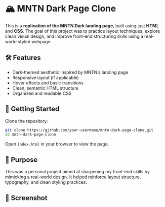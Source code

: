 # 🏔️ MNTN Dark Page Clone

This is a **replication of the MNTN Dark landing page**, built using just **HTML** and **CSS**. The goal of this project was to practice layout techniques, explore clean visual design, and improve front-end structuring skills using a real-world styled webpage.

## 🛠️ Features

- Dark-themed aesthetic inspired by MNTN’s landing page  
- Responsive layout (if applicable)  
- Hover effects and basic transitions  
- Clean, semantic HTML structure  
- Organized and readable CSS

## 🚀 Getting Started

Clone the repository:

```bash
git clone https://github.com/your-username/mntn-dark-page-clone.git
cd mntn-dark-page-clone
```

Open `index.html` in your browser to view the page.

## 🎯 Purpose

This was a personal project aimed at sharpening my front-end skills by mimicking a real-world design. It helped reinforce layout structure, typography, and clean styling practices.

## 📸 Screenshot


